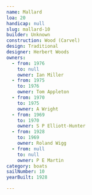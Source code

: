 ```yaml
---
name: Mallard
loa: 20
handicap: null
slug: mallard-10
builder: Unknown
construction: Wood (Carvel)
design: Traditional
designer: Herbert Woods
owners:
  - from: 1976
    to: null
    owner: Ian Miller
  - from: 1975
    to: 1976
    owner: Tom Appleton
  - from: 1970
    to: 1975
    owner: A Wright
  - from: 1969
    to: 1970
    owner: S P Elliott-Hunter
  - from: 1928
    to: 1969
    owner: Roland Wigg
  - from: null
    to: null
    owner: P E Martin
category: boats
sailNumber: 10
yearBuilt: 1928

---
```

